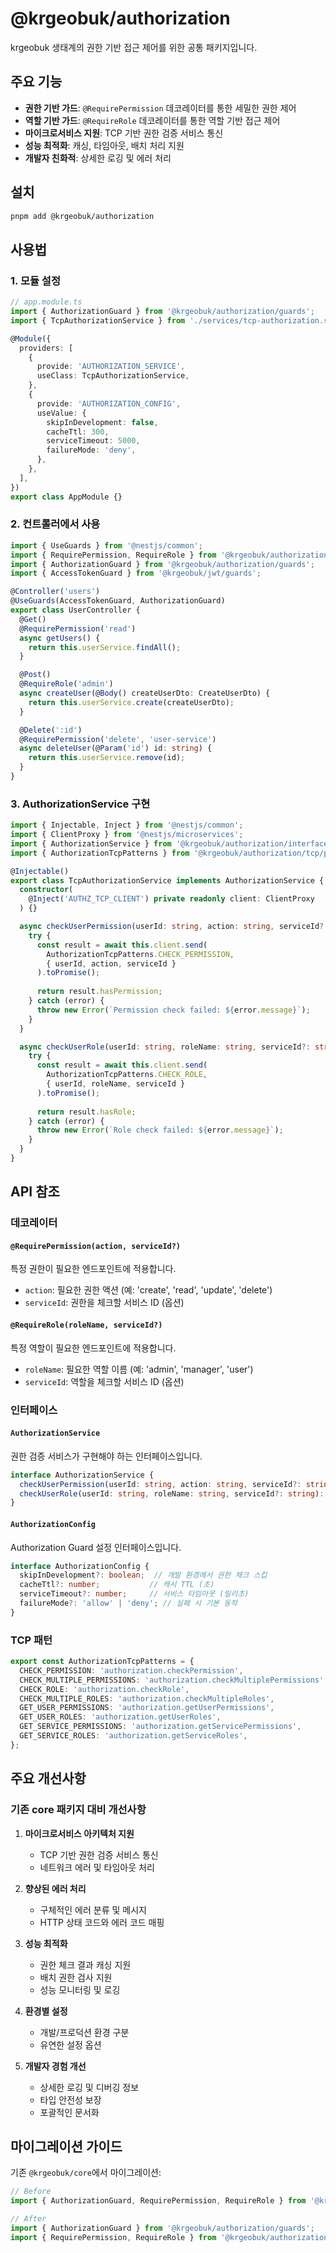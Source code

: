# @krgeobuk/authorization

krgeobuk 생태계의 권한 기반 접근 제어를 위한 공통 패키지입니다.

## 주요 기능

- **권한 기반 가드**: `@RequirePermission` 데코레이터를 통한 세밀한 권한 제어
- **역할 기반 가드**: `@RequireRole` 데코레이터를 통한 역할 기반 접근 제어
- **마이크로서비스 지원**: TCP 기반 권한 검증 서비스 통신
- **성능 최적화**: 캐싱, 타임아웃, 배치 처리 지원
- **개발자 친화적**: 상세한 로깅 및 에러 처리

## 설치

```bash
pnpm add @krgeobuk/authorization
```

## 사용법

### 1. 모듈 설정

```typescript
// app.module.ts
import { AuthorizationGuard } from '@krgeobuk/authorization/guards';
import { TcpAuthorizationService } from './services/tcp-authorization.service';

@Module({
  providers: [
    {
      provide: 'AUTHORIZATION_SERVICE',
      useClass: TcpAuthorizationService,
    },
    {
      provide: 'AUTHORIZATION_CONFIG',
      useValue: {
        skipInDevelopment: false,
        cacheTtl: 300,
        serviceTimeout: 5000,
        failureMode: 'deny',
      },
    },
  ],
})
export class AppModule {}
```

### 2. 컨트롤러에서 사용

```typescript
import { UseGuards } from '@nestjs/common';
import { RequirePermission, RequireRole } from '@krgeobuk/authorization/decorators';
import { AuthorizationGuard } from '@krgeobuk/authorization/guards';
import { AccessTokenGuard } from '@krgeobuk/jwt/guards';

@Controller('users')
@UseGuards(AccessTokenGuard, AuthorizationGuard)
export class UserController {
  @Get()
  @RequirePermission('read')
  async getUsers() {
    return this.userService.findAll();
  }

  @Post()
  @RequireRole('admin')
  async createUser(@Body() createUserDto: CreateUserDto) {
    return this.userService.create(createUserDto);
  }

  @Delete(':id')
  @RequirePermission('delete', 'user-service')
  async deleteUser(@Param('id') id: string) {
    return this.userService.remove(id);
  }
}
```

### 3. AuthorizationService 구현

```typescript
import { Injectable, Inject } from '@nestjs/common';
import { ClientProxy } from '@nestjs/microservices';
import { AuthorizationService } from '@krgeobuk/authorization/interfaces';
import { AuthorizationTcpPatterns } from '@krgeobuk/authorization/tcp/patterns';

@Injectable()
export class TcpAuthorizationService implements AuthorizationService {
  constructor(
    @Inject('AUTHZ_TCP_CLIENT') private readonly client: ClientProxy
  ) {}

  async checkUserPermission(userId: string, action: string, serviceId?: string): Promise<boolean> {
    try {
      const result = await this.client.send(
        AuthorizationTcpPatterns.CHECK_PERMISSION,
        { userId, action, serviceId }
      ).toPromise();
      
      return result.hasPermission;
    } catch (error) {
      throw new Error(`Permission check failed: ${error.message}`);
    }
  }

  async checkUserRole(userId: string, roleName: string, serviceId?: string): Promise<boolean> {
    try {
      const result = await this.client.send(
        AuthorizationTcpPatterns.CHECK_ROLE,
        { userId, roleName, serviceId }
      ).toPromise();
      
      return result.hasRole;
    } catch (error) {
      throw new Error(`Role check failed: ${error.message}`);
    }
  }
}
```

## API 참조

### 데코레이터

#### `@RequirePermission(action, serviceId?)`
특정 권한이 필요한 엔드포인트에 적용합니다.

- `action`: 필요한 권한 액션 (예: 'create', 'read', 'update', 'delete')
- `serviceId`: 권한을 체크할 서비스 ID (옵션)

#### `@RequireRole(roleName, serviceId?)`
특정 역할이 필요한 엔드포인트에 적용합니다.

- `roleName`: 필요한 역할 이름 (예: 'admin', 'manager', 'user')
- `serviceId`: 역할을 체크할 서비스 ID (옵션)

### 인터페이스

#### `AuthorizationService`
권한 검증 서비스가 구현해야 하는 인터페이스입니다.

```typescript
interface AuthorizationService {
  checkUserPermission(userId: string, action: string, serviceId?: string): Promise<boolean>;
  checkUserRole(userId: string, roleName: string, serviceId?: string): Promise<boolean>;
}
```

#### `AuthorizationConfig`
Authorization Guard 설정 인터페이스입니다.

```typescript
interface AuthorizationConfig {
  skipInDevelopment?: boolean;  // 개발 환경에서 권한 체크 스킵
  cacheTtl?: number;           // 캐시 TTL (초)
  serviceTimeout?: number;     // 서비스 타임아웃 (밀리초)
  failureMode?: 'allow' | 'deny'; // 실패 시 기본 동작
}
```

### TCP 패턴

```typescript
export const AuthorizationTcpPatterns = {
  CHECK_PERMISSION: 'authorization.checkPermission',
  CHECK_MULTIPLE_PERMISSIONS: 'authorization.checkMultiplePermissions',
  CHECK_ROLE: 'authorization.checkRole',
  CHECK_MULTIPLE_ROLES: 'authorization.checkMultipleRoles',
  GET_USER_PERMISSIONS: 'authorization.getUserPermissions',
  GET_USER_ROLES: 'authorization.getUserRoles',
  GET_SERVICE_PERMISSIONS: 'authorization.getServicePermissions',
  GET_SERVICE_ROLES: 'authorization.getServiceRoles',
};
```

## 주요 개선사항

### 기존 core 패키지 대비 개선사항

1. **마이크로서비스 아키텍처 지원**
   - TCP 기반 권한 검증 서비스 통신
   - 네트워크 에러 및 타임아웃 처리

2. **향상된 에러 처리**
   - 구체적인 에러 분류 및 메시지
   - HTTP 상태 코드와 에러 코드 매핑

3. **성능 최적화**
   - 권한 체크 결과 캐싱 지원
   - 배치 권한 검사 지원
   - 성능 모니터링 및 로깅

4. **환경별 설정**
   - 개발/프로덕션 환경 구분
   - 유연한 설정 옵션

5. **개발자 경험 개선**
   - 상세한 로깅 및 디버깅 정보
   - 타입 안전성 보장
   - 포괄적인 문서화

## 마이그레이션 가이드

기존 `@krgeobuk/core`에서 마이그레이션:

```typescript
// Before
import { AuthorizationGuard, RequirePermission, RequireRole } from '@krgeobuk/core';

// After  
import { AuthorizationGuard } from '@krgeobuk/authorization/guards';
import { RequirePermission, RequireRole } from '@krgeobuk/authorization/decorators';
```